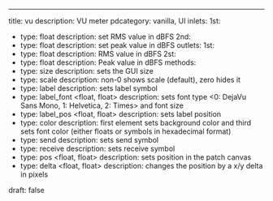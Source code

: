 ---
title: vu
description: VU meter
pdcategory: vanilla, UI
inlets:
  1st:
  - type: float
    description: set RMS value in dBFS
  2nd:
  - type: float
    description: set peak value in dBFS
outlets:
  1st:
  - type: float
    description: RMS value in dBFS
  2st:
  - type: float
    description: Peak value in dBFS
methods:
- type: size <float>
  description: sets the GUI size
- type: scale <float>
  description: non-0 shows scale (default), zero hides it
- type: label <symbol>
  description: sets label symbol
- type: label_font <float, float>
  description: sets font type <0: DejaVu Sans Mono, 1: Helvetica, 2: Times> and font size
- type: label_pos <float, float>
  description: sets label position
- type: color <list>
  description: first element sets background color and third sets font color (either floats or symbols in hexadecimal format)
- type: send <symbol>
  description: sets send symbol
- type: receive <symbol>
  description: sets receive symbol
- type: pos <float, float>
  description: sets position in the patch canvas
- type: delta <float, float>
  description: changes the position by a x/y delta in pixels

draft: false
